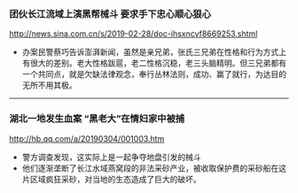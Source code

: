 ### 团伙长江流域上演黑帮械斗 要求手下忠心顺心狠心
http://news.sina.com.cn/s/2019-02-28/doc-ihsxncvf8669253.shtml
- 办案民警蔡巧告诉澎湃新闻，虽然是亲兄弟，张氏三兄弟在性格和行为方式上有很大的差别。老大性格跋扈，老二性格沉稳，老三头脑精明。但三兄弟都有一个共同点，就是欠缺法律观念，奉行丛林法则，成功、赢了就行，为达目的无所不用其极。
---
### 湖北一地发生血案 “黑老大”在情妇家中被捕
http://hb.qq.com/a/20190304/001003.htm
- 警方调查发现，这实际上是一起争夺地盘引发的械斗
- 他们逐渐垄断了长江水域燕窝段的非法采砂产业，被收取保护费的采砂船在这片区域疯狂采砂，对当地的生态造成了巨大的破坏。